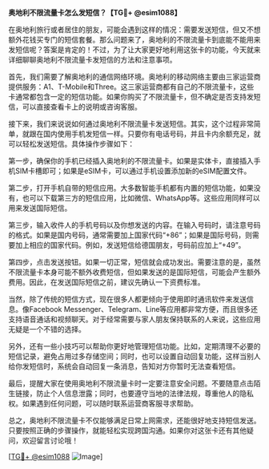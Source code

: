 **奥地利不限流量卡怎么发短信？【TG💪+ @esim1088】**

在奥地利旅行或者居住的朋友，可能会遇到这样的情况：需要发送短信，但又不想额外花钱买专门的短信套餐。那么问题来了，奥地利的不限流量卡到底能不能用来发短信呢？答案是肯定的！不过，为了让大家更好地利用这张卡的功能，今天就来详细聊聊奥地利不限流量卡发短信的方法和注意事项。

首先，我们需要了解奥地利的通信网络环境。奥地利的移动网络主要由三家运营商提供服务：A1、T-Mobile和Three。这三家运营商都有自己的不限流量卡，这些卡通常都包含一定的短信功能。如果你购买了不限流量卡，但不确定是否支持发短信，可以直接查看卡上的说明或咨询客服。

接下来，我们来说说如何通过奥地利不限流量卡发送短信。其实，这个过程非常简单，就跟在国内使用手机发短信一样。只要你有电话号码，并且卡内余额充足，就可以轻松发送短信。具体操作步骤如下：

第一步，确保你的手机已经插入奥地利的不限流量卡。如果是实体卡，直接插入手机SIM卡槽即可；如果是eSIM卡，可以通过手机设置添加新的eSIM配置文件。

第二步，打开手机自带的短信应用。大多数智能手机都有内置的短信功能，如果没有，也可以下载第三方的短信应用，比如微信、WhatsApp等。这些应用同样可以用来发送国际短信。

第三步，输入收件人的手机号码以及你想发送的内容。在输入号码时，请注意号码的格式。如果是国内号码，通常需要加上国家代码“+86”；如果是国际号码，则需要加上相应的国家代码。例如，发送短信给德国朋友，号码前应加上“+49”。

第四步，点击发送按钮。如果一切正常，短信就会成功发出。需要注意的是，虽然不限流量卡本身可能不额外收费短信，但如果发送的是国际短信，可能会产生额外费用。因此，在发送国际短信之前，建议先确认一下资费标准。

当然，除了传统的短信方式，现在很多人都更倾向于使用即时通讯软件来发送信息。像Facebook Messenger、Telegram、Line等应用都非常方便，而且很多还支持语音通话和视频聊天。对于经常需要与家人朋友保持联系的人来说，这些应用无疑是一个不错的选择。

另外，还有一些小技巧可以帮助你更好地管理短信功能。比如，定期清理不必要的短信记录，避免占用过多存储空间；同时，也可以设置自动回复功能，这样当别人给你发短信时，系统会自动回复一条消息，告知对方你暂时无法查看短信。

最后，提醒大家在使用奥地利不限流量卡时一定要注意安全问题。不要随意点击陌生链接，防止个人信息泄露；同时，也要遵守当地的法律法规，尊重他人的隐私权。如果遇到任何问题，可以随时联系运营商客服寻求帮助。

总之，奥地利不限流量卡不仅能够满足日常上网需求，还能很好地支持短信发送。只要按照正确的步骤操作，就能轻松实现跨国沟通。如果你对这张卡还有其他疑问，欢迎留言讨论哦！

[[TG💪+ @esim1088](https://t.me/s/esim1088) ![Image](https://i.postimg.cc/4NQfJmqS/Snipaste-2025-05-13-00-14-12.png)]